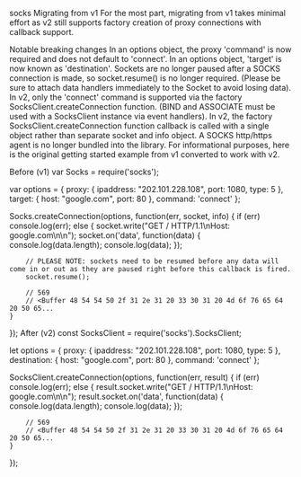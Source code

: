 socks
Migrating from v1
For the most part, migrating from v1 takes minimal effort as v2 still supports factory creation of proxy connections with callback support.

Notable breaking changes
In an options object, the proxy 'command' is now required and does not default to 'connect'.
In an options object, 'target' is now known as 'destination'.
Sockets are no longer paused after a SOCKS connection is made, so socket.resume() is no longer required. (Please be sure to attach data handlers immediately to the Socket to avoid losing data).
In v2, only the 'connect' command is supported via the factory SocksClient.createConnection function. (BIND and ASSOCIATE must be used with a SocksClient instance via event handlers).
In v2, the factory SocksClient.createConnection function callback is called with a single object rather than separate socket and info object.
A SOCKS http/https agent is no longer bundled into the library.
For informational purposes, here is the original getting started example from v1 converted to work with v2.

Before (v1)
var Socks = require('socks');

var options = {
    proxy: {
        ipaddress: "202.101.228.108",
        port: 1080,
        type: 5
    },
    target: {
        host: "google.com",
        port: 80
    },
    command: 'connect'
};

Socks.createConnection(options, function(err, socket, info) {
    if (err)
        console.log(err);
    else {
        socket.write("GET / HTTP/1.1\nHost: google.com\n\n");
        socket.on('data', function(data) {
            console.log(data.length);
            console.log(data);
        });

        // PLEASE NOTE: sockets need to be resumed before any data will come in or out as they are paused right before this callback is fired.
        socket.resume();

        // 569
        // <Buffer 48 54 54 50 2f 31 2e 31 20 33 30 31 20 4d 6f 76 65 64 20 50 65...
    }
});
After (v2)
const SocksClient = require('socks').SocksClient;

let options = {
    proxy: {
        ipaddress: "202.101.228.108",
        port: 1080,
        type: 5
    },
    destination: {
        host: "google.com",
        port: 80
    },
    command: 'connect'
};

SocksClient.createConnection(options, function(err, result) {
    if (err)
        console.log(err);
    else {
        result.socket.write("GET / HTTP/1.1\nHost: google.com\n\n");
        result.socket.on('data', function(data) {
            console.log(data.length);
            console.log(data);
        });

        // 569
        // <Buffer 48 54 54 50 2f 31 2e 31 20 33 30 31 20 4d 6f 76 65 64 20 50 65...
    }
});